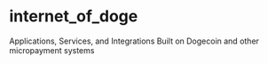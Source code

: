 # internet_of_doge
Applications, Services, and Integrations Built on Dogecoin and other micropayment systems

